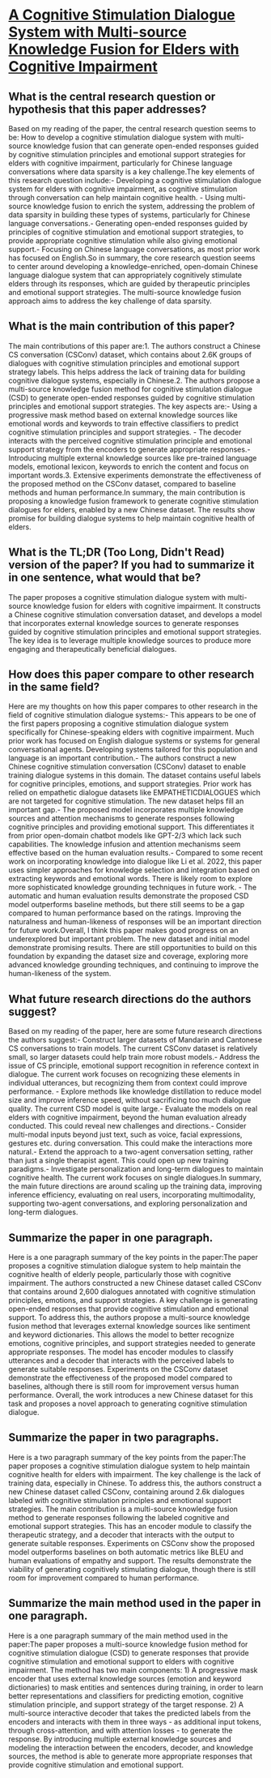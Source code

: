 # [A Cognitive Stimulation Dialogue System with Multi-source Knowledge   Fusion for Elders with Cognitive Impairment](https://arxiv.org/abs/2305.08200)

## What is the central research question or hypothesis that this paper addresses?

Based on my reading of the paper, the central research question seems to be: How to develop a cognitive stimulation dialogue system with multi-source knowledge fusion that can generate open-ended responses guided by cognitive stimulation principles and emotional support strategies for elders with cognitive impairment, particularly for Chinese language conversations where data sparsity is a key challenge.The key elements of this research question include:- Developing a cognitive stimulation dialogue system for elders with cognitive impairment, as cognitive stimulation through conversation can help maintain cognitive health. - Using multi-source knowledge fusion to enrich the system, addressing the problem of data sparsity in building these types of systems, particularly for Chinese language conversations.- Generating open-ended responses guided by principles of cognitive stimulation and emotional support strategies, to provide appropriate cognitive stimulation while also giving emotional support.- Focusing on Chinese language conversations, as most prior work has focused on English.So in summary, the core research question seems to center around developing a knowledge-enriched, open-domain Chinese language dialogue system that can appropriately cognitively stimulate elders through its responses, which are guided by therapeutic principles and emotional support strategies. The multi-source knowledge fusion approach aims to address the key challenge of data sparsity.


## What is the main contribution of this paper?

The main contributions of this paper are:1. The authors construct a Chinese CS conversation (CSConv) dataset, which contains about 2.6K groups of dialogues with cognitive stimulation principles and emotional support strategy labels. This helps address the lack of training data for building cognitive dialogue systems, especially in Chinese.2. The authors propose a multi-source knowledge fusion method for cognitive stimulation dialogue (CSD) to generate open-ended responses guided by cognitive stimulation principles and emotional support strategies. The key aspects are:- Using a progressive mask method based on external knowledge sources like emotional words and keywords to train effective classifiers to predict cognitive stimulation principles and support strategies. - The decoder interacts with the perceived cognitive stimulation principle and emotional support strategy from the encoders to generate appropriate responses.- Introducing multiple external knowledge sources like pre-trained language models, emotional lexicon, keywords to enrich the content and focus on important words.3. Extensive experiments demonstrate the effectiveness of the proposed method on the CSConv dataset, compared to baseline methods and human performance.In summary, the main contribution is proposing a knowledge fusion framework to generate cognitive stimulation dialogues for elders, enabled by a new Chinese dataset. The results show promise for building dialogue systems to help maintain cognitive health of elders.


## What is the TL;DR (Too Long, Didn't Read) version of the paper? If you had to summarize it in one sentence, what would that be?

The paper proposes a cognitive stimulation dialogue system with multi-source knowledge fusion for elders with cognitive impairment. It constructs a Chinese cognitive stimulation conversation dataset, and develops a model that incorporates external knowledge sources to generate responses guided by cognitive stimulation principles and emotional support strategies. The key idea is to leverage multiple knowledge sources to produce more engaging and therapeutically beneficial dialogues.


## How does this paper compare to other research in the same field?

Here are my thoughts on how this paper compares to other research in the field of cognitive stimulation dialogue systems:- This appears to be one of the first papers proposing a cognitive stimulation dialogue system specifically for Chinese-speaking elders with cognitive impairment. Much prior work has focused on English dialogue systems or systems for general conversational agents. Developing systems tailored for this population and language is an important contribution.- The authors construct a new Chinese cognitive stimulation conversation (CSConv) dataset to enable training dialogue systems in this domain. The dataset contains useful labels for cognitive principles, emotions, and support strategies. Prior work has relied on empathetic dialogue datasets like EMPATHETICDIALOGUES which are not targeted for cognitive stimulation. The new dataset helps fill an important gap.- The proposed model incorporates multiple knowledge sources and attention mechanisms to generate responses following cognitive principles and providing emotional support. This differentiates it from prior open-domain chatbot models like GPT-2/3 which lack such capabilities. The knowledge infusion and attention mechanisms seem effective based on the human evaluation results.- Compared to some recent work on incorporating knowledge into dialogue like Li et al. 2022, this paper uses simpler approaches for knowledge selection and integration based on extracting keywords and emotional words. There is likely room to explore more sophisticated knowledge grounding techniques in future work.  - The automatic and human evaluation results demonstrate the proposed CSD model outperforms baseline methods, but there still seems to be a gap compared to human performance based on the ratings. Improving the naturalness and human-likeness of responses will be an important direction for future work.Overall, I think this paper makes good progress on an underexplored but important problem. The new dataset and initial model demonstrate promising results. There are still opportunities to build on this foundation by expanding the dataset size and coverage, exploring more advanced knowledge grounding techniques, and continuing to improve the human-likeness of the system.


## What future research directions do the authors suggest?

Based on my reading of the paper, here are some future research directions the authors suggest:- Construct larger datasets of Mandarin and Cantonese CS conversations to train models. The current CSConv dataset is relatively small, so larger datasets could help train more robust models.- Address the issue of CS principle, emotional support recognition in reference context in dialogue. The current work focuses on recognizing these elements in individual utterances, but recognizing them from context could improve performance. - Explore methods like knowledge distillation to reduce model size and improve inference speed, without sacrificing too much dialogue quality. The current CSD model is quite large.- Evaluate the models on real elders with cognitive impairment, beyond the human evaluation already conducted. This could reveal new challenges and directions.- Consider multi-modal inputs beyond just text, such as voice, facial expressions, gestures etc. during conversation. This could make the interactions more natural.- Extend the approach to a two-agent conversation setting, rather than just a single therapist agent. This could open up new training paradigms.- Investigate personalization and long-term dialogues to maintain cognitive health. The current work focuses on single dialogues.In summary, the main future directions are around scaling up the training data, improving inference efficiency, evaluating on real users, incorporating multimodality, supporting two-agent conversations, and exploring personalization and long-term dialogues.


## Summarize the paper in one paragraph.

Here is a one paragraph summary of the key points in the paper:The paper proposes a cognitive stimulation dialogue system to help maintain the cognitive health of elderly people, particularly those with cognitive impairment. The authors constructed a new Chinese dataset called CSConv that contains around 2,600 dialogues annotated with cognitive stimulation principles, emotions, and support strategies. A key challenge is generating open-ended responses that provide cognitive stimulation and emotional support. To address this, the authors propose a multi-source knowledge fusion method that leverages external knowledge sources like sentiment and keyword dictionaries. This allows the model to better recognize emotions, cognitive principles, and support strategies needed to generate appropriate responses. The model has encoder modules to classify utterances and a decoder that interacts with the perceived labels to generate suitable responses. Experiments on the CSConv dataset demonstrate the effectiveness of the proposed model compared to baselines, although there is still room for improvement versus human performance. Overall, the work introduces a new Chinese dataset for this task and proposes a novel approach to generating cognitive stimulation dialogue.


## Summarize the paper in two paragraphs.

Here is a two paragraph summary of the key points from the paper:The paper proposes a cognitive stimulation dialogue system to help maintain cognitive health for elders with impairment. The key challenge is the lack of training data, especially in Chinese. To address this, the authors construct a new Chinese dataset called CSConv, containing around 2.6k dialogues labeled with cognitive stimulation principles and emotional support strategies. The main contribution is a multi-source knowledge fusion method to generate responses following the labeled cognitive and emotional support strategies. This has an encoder module to classify the therapeutic strategy, and a decoder that interacts with the output to generate suitable responses. Experiments on CSConv show the proposed model outperforms baselines on both automatic metrics like BLEU and human evaluations of empathy and support. The results demonstrate the viability of generating cognitively stimulating dialogue, though there is still room for improvement compared to human performance.


## Summarize the main method used in the paper in one paragraph.

Here is a one paragraph summary of the main method used in the paper:The paper proposes a multi-source knowledge fusion method for cognitive stimulation dialogue (CSD) to generate responses that provide cognitive stimulation and emotional support to elders with cognitive impairment. The method has two main components: 1) A progressive mask encoder that uses external knowledge sources (emotion and keyword dictionaries) to mask entities and sentences during training, in order to learn better representations and classifiers for predicting emotion, cognitive stimulation principle, and support strategy of the target response. 2) A multi-source interactive decoder that takes the predicted labels from the encoders and interacts with them in three ways - as additional input tokens, through cross-attention, and with attention losses - to generate the response. By introducing multiple external knowledge sources and modeling the interaction between the encoders, decoder, and knowledge sources, the method is able to generate more appropriate responses that provide cognitive stimulation and emotional support.
